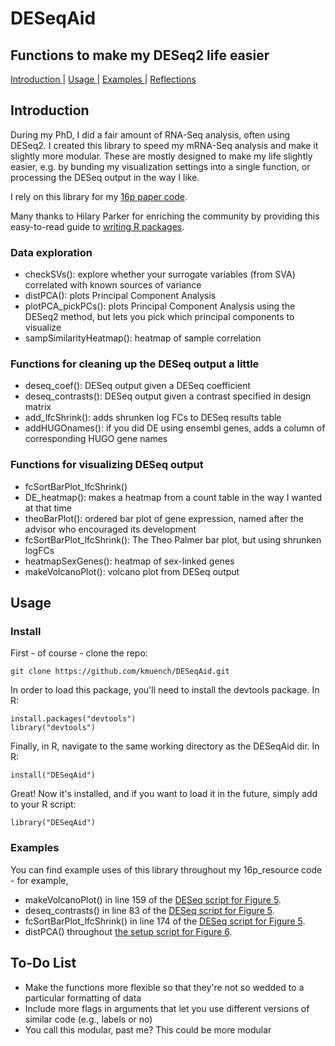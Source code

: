 # DESeqAid
## Functions to make my DESeq2 life easier

[ Introduction ](#intro) | [ Usage ](#usage) | [ Examples ](#examples) | [ Reflections ](#reflections) 

<a name="intro"></a>
## Introduction
During my PhD, I did a fair amount of RNA-Seq analysis, often using DESeq2. I created this library to speed my mRNA-Seq analysis and make it slightly more modular. These are mostly designed to make my life slightly easier, e.g. by bunding my visualization settings into a single function, or processing the DESeq output in the way I like.

I rely on this library for my [16p paper code](https://github.com/kmuench/16p_resource).

Many thanks to Hilary Parker for enriching the community by providing this easy-to-read guide to [writing R packages](https://hilaryparker.com/2014/04/29/writing-an-r-package-from-scratch/).

### Data exploration
- checkSVs(): explore whether your surrogate variables (from SVA) correlated with known sources of variance
- distPCA(): plots Principal Component Analysis
- plotPCA_pickPCs(): plots Principal Component Analysis using the DESeq2 method, but lets you  pick which principal components to visualize
- sampSimilarityHeatmap(): heatmap of sample correlation

### Functions for cleaning up the DESeq output a little
- deseq_coef(): DESeq output given a DESeq coefficient
- deseq_contrasts(): DESeq output given a contrast specified in design matrix
- add_lfcShrink(): adds shrunken log FCs to DESeq results table
- addHUGOnames(): if you did DE using ensembl genes, adds a column of corresponding HUGO gene names 

### Functions for visualizing DESeq output
- fcSortBarPlot_lfcShrink()
- DE_heatmap(): makes a heatmap from a count table in the way I wanted at that time
- theoBarPlot(): ordered bar plot of gene expression, named after the advisor who encouraged its development
- fcSortBarPlot_lfcShrink(): The Theo Palmer bar plot, but using shrunken logFCs
- heatmapSexGenes(): heatmap of sex-linked genes
- makeVolcanoPlot(): volcano plot from DESeq output

<a name="usage"></a>
## Usage

### Install

First - of course - clone the repo:

```
git clone https://github.com/kmuench/DESeqAid.git
```

In order to load this package, you'll need to install the devtools package. In R:

```
install.packages("devtools")
library("devtools")
```

Finally, in R, navigate to the same working directory as the DESeqAid dir. In R:

```
install("DESeqAid")
```

Great! Now it's installed, and if you want to load it in the future, simply add to your R script:

```
library("DESeqAid")
```

<a name="examples"></a>
### Examples

You can find example uses of this library throughout my 16p_resource code - for example, 
- makeVolcanoPlot() in line 159 of the [DESeq script for Figure 5](https://github.com/kmuench/16p_resource/blob/master/scripts/figure5/deseq.Rmd).
- deseq_contrasts() in line 83 of the [DESeq script for Figure 5](https://github.com/kmuench/16p_resource/blob/master/scripts/figure5/deseq.Rmd).
- fcSortBarPlot_lfcShrink() in line 174 of the [DESeq script for Figure 5](https://github.com/kmuench/16p_resource/blob/master/scripts/figure5/deseq.Rmd).
- distPCA() throughout [the setup script for Figure 6](https://github.com/kmuench/16p_resource/blob/master/scripts/figure6/tximport_setup.Rmd).

<a name="reflections"></a>
## To-Do List
- Make the functions more flexible so that they're not so wedded to a particular formatting of data
- Include more flags in arguments that let you use different versions of similar code (e.g., labels or no)
- You call this modular, past me? This could be more modular
